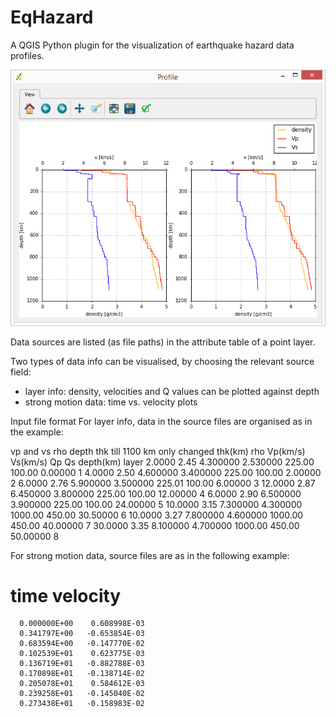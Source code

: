# EqHazard
A QGIS Python plugin for the visualization of earthquake hazard data profiles.


![Layer info plot](./help/ims/screenshot_layer_info.png)


Data sources are listed (as file paths) in the attribute table of a point layer.

Two types of data info can be visualised, by choosing the relevant source field: 
- layer info: density, velocities and Q values can be plotted against depth
- strong motion data: time vs. velocity plots

 
Input file format
For layer info, data in the source files are organised as in the example:

vp and vs rho depth thk till 1100 km only changed 
thk(km) rho   Vp(km/s)  Vs(km/s)    Qp       Qs     depth(km) layer
   2.0000 2.45  4.300000  2.530000   225.00   100.00    0.00000   1
   4.0000 2.50  4.600000  3.400000   225.00   100.00    2.00000   2
   6.0000 2.76  5.900000  3.500000   225.01   100.00    6.00000   3
  12.0000 2.87  6.450000  3.800000   225.00   100.00   12.00000   4
   6.0000 2.90  6.500000  3.900000   225.00   100.00   24.00000   5 
  10.0000 3.15  7.300000  4.300000  1000.00   450.00   30.50000   6
  10.0000 3.27  7.800000  4.600000  1000.00   450.00   40.00000   7
  30.0000 3.35  8.100000  4.700000  1000.00   450.00   50.00000   8 


For strong motion data, source files are as in the following example:
 #	time	velocity
	  0.000000E+00	  0.608998E-03
	  0.341797E+00	 -0.653854E-03
	  0.683594E+00	 -0.147770E-02
	  0.102539E+01	  0.623775E-03
	  0.136719E+01	 -0.882788E-03
	  0.170898E+01	 -0.138714E-02
	  0.205078E+01	  0.584612E-03
	  0.239258E+01	 -0.145040E-02
	  0.273438E+01	 -0.158983E-02
	  
 


